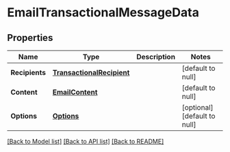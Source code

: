 # EmailTransactionalMessageData

## Properties
Name | Type | Description | Notes
------------ | ------------- | ------------- | -------------
**Recipients** | [**TransactionalRecipient**](TransactionalRecipient.md) |  | [default to null]
**Content** | [**EmailContent**](EmailContent.md) |  | [default to null]
**Options** | [**Options**](Options.md) |  | [optional] [default to null]

[[Back to Model list]](../README.md#documentation-for-models) [[Back to API list]](../README.md#documentation-for-api-endpoints) [[Back to README]](../README.md)


